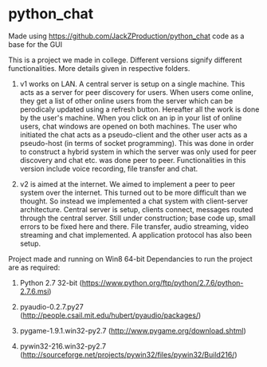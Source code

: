 python_chat
===========

Made using https://github.com/JackZProduction/python_chat code as a base for the GUI

This is a project we made in college. Different versions signify different functionalities. More details given in respective folders.

1. v1 works on LAN. A central server is setup on a single machine. This acts as a server for peer discovery for users. When users come online, they get a list of other online users from the server which can be perodicaly updated using a refresh button. Hereafter all the work is done by the user's machine. When you click on an ip in your list of online users, chat windows are opened on both machines. The user who initiated the chat acts as a pseudo-client and the other user acts as a pseudo-host (in terms of socket programming). This was done in order to construct a hybrid system in which the server was only used for peer discovery and chat etc. was done peer to peer. Functionalities in this version include voice recording, file transfer and chat. 

2. v2 is aimed at the internet. We aimed to implement a peer to peer system over the internet. This turned out to be more difficult than we thought. So instead we implemented a chat system with client-server architecture. Central server is setup, clients connect, messages routed through the central server. Still under construction; base code up, small errors to be fixed here and there. File transfer, audio streaming, video streaming and chat implemented. A application protocol has also been setup.

Project made and running on Win8 64-bit
Dependancies to run the project are as required:
1. Python 2.7 32-bit (https://www.python.org/ftp/python/2.7.6/python-2.7.6.msi)

2. pyaudio-0.2.7.py27 (http://people.csail.mit.edu/hubert/pyaudio/packages/)

3. pygame-1.9.1.win32-py2.7 (http://www.pygame.org/download.shtml)

4. pywin32-216.win32-py2.7 (http://sourceforge.net/projects/pywin32/files/pywin32/Build216/)
